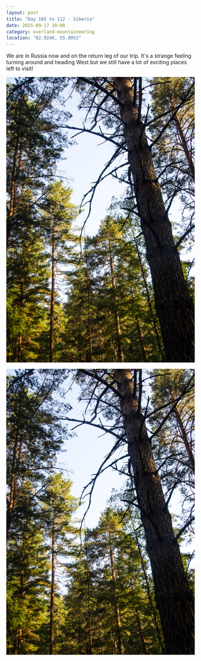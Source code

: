 ```yaml
---
layout: post
title: "Day 105 to 112 - Siberia"
date: 2015-09-17 10:00
category: overland-mountaineering
location: "82.9248, 55.0052"
---
```


We are in Russia now and on the return leg of our trip.  It's a strange feeling turning around and heading West but we still have a lot of exciting places left to visit!

![Name of photo](/photos/siberia/siberia-1.jpg "Optional title")

![Name of photo](/photos/siberia/siberia-1.jpg "Optional title")
